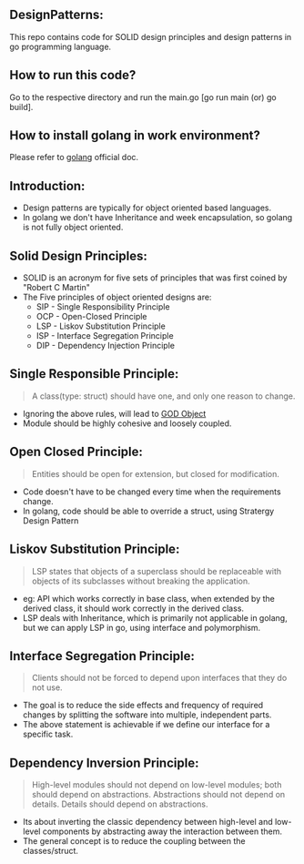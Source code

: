 ## DesignPatterns:
This repo contains code for SOLID design principles and design patterns in go programming language.

## How to run this code?
Go to the respective directory and run the main.go [go run main (or) go build].

## How to install golang in work environment?
Please refer to [golang](https://go.dev/doc/install) official doc.

## Introduction:
* Design patterns are typically for object oriented based languages.
* In golang we don't have Inheritance and week encapsulation, so golang is not fully object oriented.

## Solid Design Principles:
* SOLID is an acronym for five sets of principles that was first coined by "Robert C Martin"
* The Five principles of object oriented designs are:
  * SIP - Single Responsibility Principle
  * OCP - Open-Closed Principle
  * LSP - Liskov Substitution Principle
  * ISP - Interface Segregation Principle
  * DIP - Dependency Injection Principle

## Single Responsible Principle:
> A class(type: struct) should have one, and only one reason to change.
* Ignoring the above rules, will lead to [GOD Object](https://medium.com/@carlos.ariel.mamani/the-god-object-or-god-class-anti-pattern-bfb8c15eb513) 
* Module should be highly cohesive and loosely coupled.

## Open Closed Principle:
> Entities should be open for extension, but closed for modification.
* Code doesn't have to be changed every time when the requirements change.
* In golang, code should be able to override a struct, using Stratergy Design Pattern

## Liskov Substitution Principle:
> LSP states that objects of a superclass should be replaceable with objects of its subclasses without breaking the application.
* eg: API which works correctly in base class, when extended by the derived class, it should work correctly in the derived class.
* LSP deals with Inheritance, which is primarily not applicable in golang, but we can apply LSP in go, using interface and polymorphism.

## Interface Segregation Principle:
> Clients should not be forced to depend upon interfaces that they do not use.
* The goal is to reduce the side effects and frequency of required changes by splitting the software into multiple, independent parts.
* The above statement is achievable if we define our interface for a specific task.

## Dependency Inversion Principle:
> High-level modules should not depend on low-level modules; both should depend on abstractions. Abstractions should not depend on details. Details should depend on abstractions.
* Its about inverting the classic dependency between high-level and low-level components by abstracting  away the interaction between them.
* The general concept is to reduce the coupling between the classes/struct.